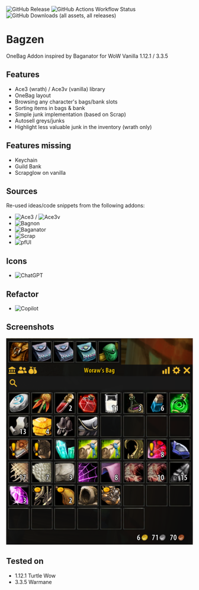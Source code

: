 ![GitHub Release](https://img.shields.io/github/v/release/dh-harald/Bagzen) ![GitHub Actions Workflow Status](https://img.shields.io/github/actions/workflow/status/dh-harald/Bagzen/package.yaml) ![GitHub Downloads (all assets, all releases)](https://img.shields.io/github/downloads/dh-harald/Bagzen/total)
# Bagzen

OneBag Addon inspired by Baganator for WoW Vanilla 1.12.1 / 3.3.5

## Features
- Ace3 (wrath) / Ace3v (vanilla) library
- OneBag layout
- Browsing any character's bags/bank slots
- Sorting items in bags & bank
- Simple junk implementation (based on Scrap)
- Autosell greys/junks
- Highlight less valuable junk in the inventory (wrath only)

## Features missing
- Keychain
- Guild Bank
- Scrapglow on vanilla

## Sources
Re-used ideas/code snippets from the following addons:
- ![Ace3](https://github.com/WoWUIDev/Ace3) / ![Ace3v](https://github.com/laytya/Ace3v)
- ![Bagnon](https://github.com/McPewPew/Bagnon)
- ![Baganator](https://github.com/Baganator/Baganator)
- ![Scrap](https://github.com/Jaliborc/Scrap)
- ![pfUI](https://github.com/shagu/pfUI)

## Icons
- ![ChatGPT](https://chatgpt.com)

## Refactor
- ![Copilot](https://github.com/features/copilot)

## Screenshots
![Bagzen](/media/bagzen.png)

## Tested on
- 1.12.1 Turtle Wow
- 3.3.5 Warmane
